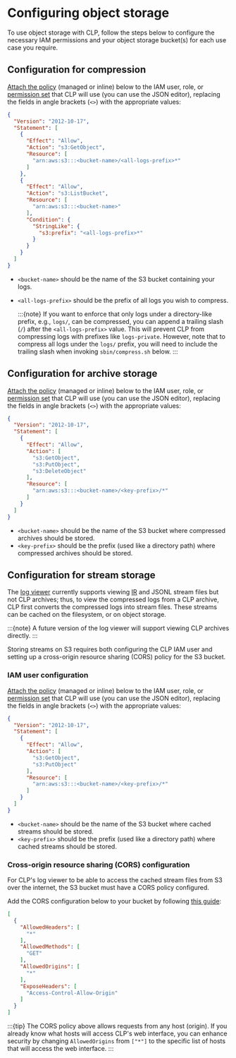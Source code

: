 # Configuring object storage

To use object storage with CLP, follow the steps below to configure the necessary IAM permissions
and your object storage bucket(s) for each use case you require.

## Configuration for compression

[Attach the policy][add-iam-policy] (managed or inline) below to the IAM user, role, or
[permission set][aws-permission-sets] that CLP will use (you can use the JSON editor), replacing
the fields in angle brackets (`<>`) with the appropriate values:

```json
{
  "Version": "2012-10-17",
  "Statement": [
    {
      "Effect": "Allow",
      "Action": "s3:GetObject",
      "Resource": [
        "arn:aws:s3:::<bucket-name>/<all-logs-prefix>*"
      ]
    },
    {
      "Effect": "Allow",
      "Action": "s3:ListBucket",
      "Resource": [
        "arn:aws:s3:::<bucket-name>"
      ],
      "Condition": {
        "StringLike": {
          "s3:prefix": "<all-logs-prefix>*"
        }
      }
    }
  ]
}
```

* `<bucket-name>` should be the name of the S3 bucket containing your logs.
* `<all-logs-prefix>` should be the prefix of all logs you wish to compress.

  :::{note}
  If you want to enforce that only logs under a directory-like prefix, e.g., `logs/`, can be
  compressed, you can append a trailing slash (`/`) after the `<all-logs-prefix>` value. This will
  prevent CLP from compressing logs with prefixes like `logs-private`. However, note that to
  compress all logs under the `logs/` prefix, you will need to include the trailing slash when
  invoking `sbin/compress.sh` below.
  :::

## Configuration for archive storage

[Attach the policy][add-iam-policy] (managed or inline) below to the IAM user, role, or
[permission set][aws-permission-sets] that CLP will use (you can use the JSON editor), replacing
the fields in angle brackets (`<>`) with the appropriate values:

```json
{
  "Version": "2012-10-17",
  "Statement": [
    {
      "Effect": "Allow",
      "Action": [
        "s3:GetObject",
        "s3:PutObject",
        "s3:DeleteObject"
      ],
      "Resource": [
        "arn:aws:s3:::<bucket-name>/<key-prefix>/*"
      ]
    }
  ]
}
```

* `<bucket-name>` should be the name of the S3 bucket where compressed archives should be stored.
* `<key-prefix>` should be the prefix (used like a directory path) where compressed archives should
  be stored.

## Configuration for stream storage

The [log viewer][yscope-log-viewer] currently supports viewing [IR][uber-clp-blog-1] and JSONL
stream files but not CLP archives; thus, to view the compressed logs from a CLP archive, CLP first
converts the compressed logs into stream files. These streams can be cached on the filesystem, or on
object storage.

:::{note}
A future version of the log viewer will support viewing CLP archives directly.
:::

Storing streams on S3 requires both configuring the CLP IAM user and setting up a cross-origin
resource sharing (CORS) policy for the S3 bucket.

### IAM user configuration

[Attach the policy][add-iam-policy] (managed or inline) below to the IAM user, role, or
[permission set][aws-permission-sets] that CLP will use (you can use the JSON editor), replacing
the fields in angle brackets (`<>`) with the appropriate values:

```json
{
  "Version": "2012-10-17",
  "Statement": [
    {
      "Effect": "Allow",
      "Action": [
        "s3:GetObject",
        "s3:PutObject"
      ],
      "Resource": [
        "arn:aws:s3:::<bucket-name>/<key-prefix>/*"
      ]
    }
  ]
}
```

* `<bucket-name>` should be the name of the S3 bucket where cached streams should be stored.
* `<key-prefix>` should be the prefix (used like a directory path) where cached streams should be
  stored.

### Cross-origin resource sharing (CORS) configuration

For CLP's log viewer to be able to access the cached stream files from S3 over the internet, the S3
bucket must have a CORS policy configured.

Add the CORS configuration below to your bucket by following [this guide][aws-cors-guide]:

```json
[
  {
    "AllowedHeaders": [
      "*"
    ],
    "AllowedMethods": [
      "GET"
    ],
    "AllowedOrigins": [
      "*"
    ],
    "ExposeHeaders": [
      "Access-Control-Allow-Origin"
    ]
  }
]
```

:::{tip}
The CORS policy above allows requests from any host (origin). If you already know what hosts will
access CLP's web interface, you can enhance security by changing `AllowedOrigins` from `["*"]` to
the specific list of hosts that will access the web interface.
:::

[aws-cors-guide]: https://docs.aws.amazon.com/AmazonS3/latest/userguide/enabling-cors-examples.html
[aws-permission-sets]: https://docs.aws.amazon.com/singlesignon/latest/userguide/permissionsetsconcept.html
[add-iam-policy]: https://docs.aws.amazon.com/IAM/latest/UserGuide/access_policies_manage-attach-detach.html#embed-inline-policy-console
[uber-clp-blog-1]: https://www.uber.com/en-US/blog/reducing-logging-cost-by-two-orders-of-magnitude-using-clp
[yscope-log-viewer]: https://github.com/y-scope/yscope-log-viewer
